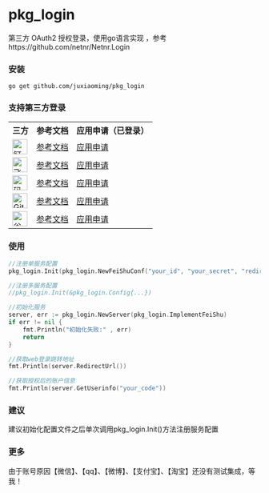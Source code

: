 # pkg_login
第三方 OAuth2 授权登录，使用go语言实现 ，参考https://github.com/netnr/Netnr.Login
### 安装
```
go get github.com/juxiaoming/pkg_login
```

### 支持第三方登录
<table>
    <tr><th>三方</th><th>参考文档</th><th>应用申请（已登录）</th></tr>
    <tr>
        <td><img src="https://gs.zme.ink/static/login/dingtalk.svg" height="30" title="钉钉/DingTalk"></td>
        <td><a target="_blank" href="https://open.dingtalk.com/document/tutorial/scan-qr-code-to-log-on-to-third-party-websites">参考文档</a></td>
        <td><a target="_blank" href="https://open-dev.dingtalk.com/#/loginMan">应用申请</a></td>
    </tr>
    <tr>
        <td><img src="https://gs.zme.ink/static/login/feishu.svg" height="30" title="飞书/FeiShu"></td>
        <td><a target="_blank" href="https://open.feishu.cn/document/common-capabilities/sso/web-application-sso/web-app-overview">参考文档</a></td>
        <td><a target="_blank" href="https://open.feishu.cn/app">应用申请</a></td>
    </tr>
    <tr>
        <td><img src="https://gs.zme.ink/static/login/gitee.svg" height="30" title="码云/Gitee"></td>
        <td><a target="_blank" href="https://gitee.com/api/v5/oauth_doc">参考文档</a></td>
        <td><a target="_blank" href="https://gitee.com/oauth/applications">应用申请</a></td>
    </tr>
    <tr>
        <td><img src="https://gs.zme.ink/static/login/github.svg" height="30" title="GitHub"></td>
        <td><a target="_blank" href="https://docs.github.com/en/developers/apps/building-oauth-apps/authorizing-oauth-apps">参考文档</a></td>
        <td><a target="_blank" href="https://github.com/settings/developers">应用申请</a></td>
    </tr>
    <tr>
        <td><img src="https://gs.zme.ink/static/login/google.svg" height="30" title="谷歌/Google"></td>
        <td><a target="_blank" href="https://developers.google.com/identity/protocols/oauth2/web-server">参考文档</a></td>
        <td><a target="_blank" href="https://console.developers.google.com/apis/credentials">应用申请</a></td>
    </tr>
</table>

### 使用
```go
//注册单服务配置
pkg_login.Init(pkg_login.NewFeiShuConf("your_id", "your_secret", "redirect_url"))

//注册多服务配置
//pkg_login.Init(&pkg_login.Config{...})

//初始化服务
server, err := pkg_login.NewServer(pkg_login.ImplementFeiShu)
if err != nil {
    fmt.Println("初始化失败:" , err)
    return
}

//获取web登录跳转地址
fmt.Println(server.RedirectUrl())

//获取授权后的账户信息
fmt.Println(server.GetUserinfo("your_code"))
```
### 建议
建议初始化配置文件之后单次调用pkg_login.Init()方法注册服务配置
### 更多
由于账号原因【微信】、【qq】、【微博】、【支付宝】、【淘宝】还没有测试集成，等我！